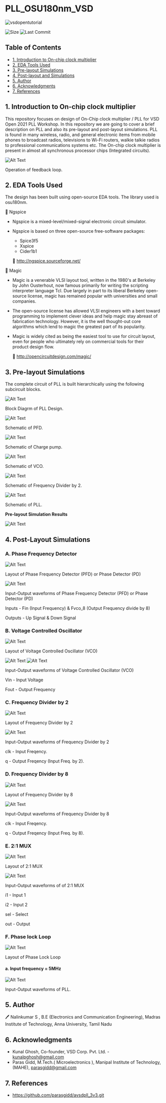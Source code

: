 # PLL_OSU180nm_VSD

![vsdopentutorial](Images/Vsd.png)

![Size](https://img.shields.io/github/repo-size/Nalinkumar2002/vsd_pll_workshop?color=red)
![Last Commit](https://img.shields.io/github/last-commit/Nalinkumar2002/vsd_pll_workshop?color=green)





## Table of Contents
- [1. Introduction to On-chip clock multiplier](#1-introduction-to-On-chip-clock-multiplier)
- [2. EDA Tools Used](#2-eda-tools-used)
- [3. Pre-layout Simulations](#3-Pre-layout-Simulations)
- [4. Post-layout and Simulations](#4-Post-Layout-Simulations)
- [5. Author](#5-Author)
- [6. Acknowledgments](#6-acknowledgments)
- [7. References](#7-References)

## 1. Introduction to On-chip clock multiplier

 This repository focuses on design of On-Chip clock multiplier / PLL for VSD Open 2021 PLL Workshop.
 In this repository we are going to cover a brief description on PLL and also its pre-layout and post-layout simulations. 
 PLL is found in many wireless, radio, and general electronic items from mobile phones to broadcast radios, televisions to Wi-Fi routers, walkie talkie radios to professional   communications systems etc.
The On-chip clock multiplier is present in almost all synchronous processor chips (Integrated circuits).
</p>

![Alt Text](Images/pll1.png)

</p>

Operation of feedback loop.

</p>

## 2. EDA Tools Used 
The design has been built using open-source EDA tools. The library used is osu180nm. 

🌟 Ngspice
 
   * Ngspice is a mixed-level/mixed-signal electronic circuit simulator.
   * Ngspice is based on three open-source free-software packages: 
      * Spice3f5
      * Xspice
      * Cider1b1
   
      🔗 http://ngspice.sourceforge.net/
      
 🌟 Magic
 
  * Magic is a venerable VLSI layout tool, written in the 1980's at Berkeley by John Ousterhout, now famous primarily for writing the scripting interpreter language Tcl. Due largely in part to its liberal Berkeley open-source license, magic has remained popular with universities and small companies.
  * The open-source license has allowed VLSI engineers with a bent toward programming to implement clever ideas and help magic stay abreast of fabrication technology. However, it is the well thought-out core algorithms which lend to magic the greatest part of its popularity.
  * Magic is widely cited as being the easiest tool to use for circuit layout, even for people who ultimately rely on commercial tools for their product design flow.
  
    🔗 http://opencircuitdesign.com/magic/


## 3. Pre-layout Simulations
The complete circuit of PLL is built hierarchically using the following subcircuit blocks.

</p>

![Alt Text](Images/blockdiagram.jpg)

</p>

Block Diagrm of PLL Design.

</p>

</p>

![Alt Text](Images/pfd_1.png)

</p>

Schematic of PFD.

</p>

</p>

![Alt Text](Images/cp.png)

</p>

Schematic of Charge pump.

</p>

</p>

![Alt Text](Images/vco.png)

</p>

Schematic of VCO.

</p>
</p>

![Alt Text](Images/pf2.png)

</p>

Schematic of Frequency Divider by 2.

</p>
</p>

![Alt Text](Images/pll2.png)

</p>

Schematic of PLL.

</p>
</p>


**Pre-layout Simulation Results**

</p>

![Alt Text](Images/prelayout_pll.png)

</p>


## 4. Post-Layout Simulations 

### A. Phase Frequency Detector
![Alt Text](Images/pfd.png)

</p>

 Layout of Phase Frequency Detector (PFD) or Phase Detector (PD)

</p>
</p>

![Alt Text](Images/postlayout_pfd.png)

</p>

Input-Output waveforms of Phase Frequency Detector (PFD) or Phase Detector (PD) </p>
     Inputs - Fin (Input Frequency) &
              Fvco_8 (Output Frequency divide by 8) </p> </p>
     Outputs - Up Signal &
               Down Signal         </p>

</p>
</p>

### B. Voltage Controlled Oscillator
![Alt Text](Images/vco101.png)


</p>

Layout of Voltage Controlled Oscillator (VCO)

</p>

</p>

![Alt Text](Images/postlayout_vco_in.png)
![Alt Text](Images/postlayout_vco_out.png)

</p>

 Input-Output waveforms of Voltage Controlled Oscillator (VCO) </p>
Vin - Input Voltage </p>
Fout - Output Frequency

</p>

</p>

### C. Frequency Divider by 2
![Alt Text](Images/freqdiv2.png)

</p>

 Layout of Frequency Divider by 2 </p> 
</p>


![Alt Text](Images/postlayout_freq_div_2.png)

</p>

Input-Output waveforms of Frequency Divider by 2 </p>
clk - Input Freqency. </p>
q - Output Freqency (Input Freq. by 2). </p>

</p>

### D. Frequency Divider by 8
![Alt Text](Images/freqdiv8.png)

</p>
</p>

 Layout of Frequency Divider by 8 </p> 
</p>


![Alt Text](Images/postlayout_freq_div_8.png)

</p>

 Input-Output waveforms of Frequency Divider by 8 </p>
clk - Input Freqency. </p>
q - Output Freqency (Input Freq. by 8). </p>

</p>

### E. 2:1 MUX
![Alt Text](Images/mux21.png)

</p>
 Layout of 2:1 MUX </p> 
</p>

![Alt Text](Images/postlayout_mux.png)

</p>
Input-Output waveforms of of 2:1 MUX </p> 
i1 - Input 1 </p> 
i2 - Input 2 </p> 
sel - Select </p> 
out - Output </p> 
</p>

### F. Phase lock Loop 
</p>

![Alt Text](Images/PLLv3.png)

</p>
</p>
Layout of Phase Lock Loop </p> 
</p>

#### a. Input frequency = 5MHz

</p>

![Alt Text](Images/postlayout_pll.png)

</p>
</p>
Input-Output waveforms of PLL. </p> 




## 5. Author

🖊️  Nalinkumar S , B.E (Electronics and Communication Engineering), Madras Institute of Technology, Anna University, Tamil Nadu 

## 6. Acknowledgments

 - Kunal Ghosh, Co-founder, VSD Corp. Pvt. Ltd. - kunalpghosh@gmail.com
 - Paras Gidd, M.Tech.( Microelectronics ), Manipal Institute of Technology,(MAHE), parasgidd@gmail.com

## 7. References

- https://github.com/parasgidd/avsdpll_3v3.git


